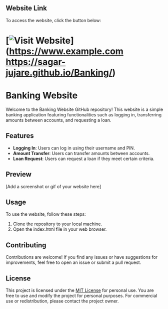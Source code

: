 ## Website Link

To access the website, click the button below:

# [![Visit Website](https://img.shields.io/badge/Visit%20Website-Your%20Banking%20Website-blue)](https://www.example.com https://sagar-jujare.github.io/Banking/)


# Banking Website

Welcome to the Banking Website GitHub repository! This website is a simple banking application featuring functionalities such as logging in, transferring amounts between accounts, and requesting a loan.

## Features

- **Logging In**: Users can log in using their username and PIN.
- **Amount Transfer**: Users can transfer amounts between accounts.
- **Loan Request**: Users can request a loan if they meet certain criteria.

## Preview

[Add a screenshot or gif of your website here]

## Usage

To use the website, follow these steps:

1. Clone the repository to your local machine.
2. Open the index.html file in your web browser.



## Contributing

Contributions are welcome! If you find any issues or have suggestions for improvements, feel free to open an issue or submit a pull request.

## License

This project is licensed under the [MIT License](LICENSE) for personal use. You are free to use and modify the project for personal purposes. For commercial use or redistribution, please contact the project owner.

